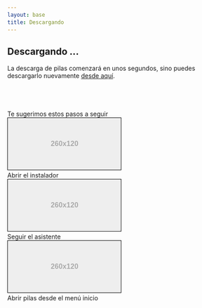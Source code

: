```yaml
---
layout: base 
title: Descargando
---
```



## Descargando ...

La descarga de pilas comenzará en unos segundos, sino puedes descargarlo
nuevamente <a href='#'>desde aquí</a>.




<div class="grid_12 alpha" style='margin-top: 5em'>
<div class='center'>Te sugerimos estos pasos a seguir</div>

  <div class="feature grid_4 alpha center small">
    <img src='images/descargas/windows_1.png'></img>
    <br/>
    Abrir el instalador
  </div>

  <div class="feature grid_4 center small">
    <img src='images/descargas/windows_2.png'></img>
    <br/>
    Seguir el asistente
  </div>

  <div class="feature grid_4 omega center small">
    <img src='images/descargas/windows_3.png'></img>
    <br/>
    Abrir pilas desde el menú inicio
  </div>
</div>
